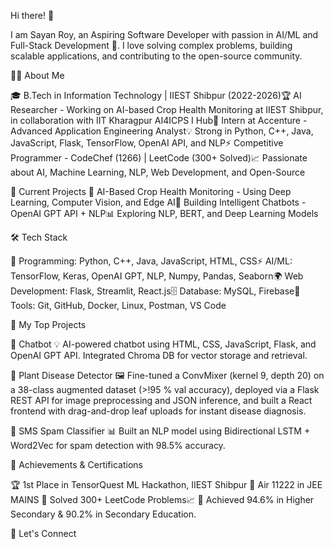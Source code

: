 Hi there! 👋

I am Sayan Roy, an Aspiring Software Developer with passion in AI/ML and Full-Stack Development 🚀. I love solving complex problems, building scalable applications, and contributing to the open-source community.

🧑‍💻 About Me

🎓 B.Tech in Information Technology | IIEST Shibpur (2022-2026)🏆 AI Researcher - Working on AI-based Crop Health Monitoring at IIEST Shibpur, in collaboration with IIT Kharagpur AI4ICPS I Hub💼 Intern at Accenture - Advanced Application Engineering Analyst💡 Strong in Python, C++, Java, JavaScript, Flask, TensorFlow, OpenAI API, and NLP⚡ Competitive Programmer - CodeChef (1266) | LeetCode (300+ Solved)📈 Passionate about AI, Machine Learning, NLP, Web Development, and Open-Source

🔬 Current Projects
🧠 AI-Based Crop Health Monitoring - Using Deep Learning, Computer Vision, and Edge AI💬 Building Intelligent Chatbots - OpenAI GPT API + NLP📊 Exploring NLP, BERT, and Deep Learning Models

🛠 Tech Stack

🔹 Programming: Python, C++, Java, JavaScript, HTML, CSS⚡ AI/ML: TensorFlow, Keras, OpenAI GPT, NLP, Numpy, Pandas, Seaborn🌍 Web Development: Flask, Streamlit, React.js🗄 Database: MySQL, Firebase🔧 Tools: Git, GitHub, Docker, Linux, Postman, VS Code

🚀 My Top Projects

🤖 Chatbot
💡 AI-powered chatbot using HTML, CSS, JavaScript, Flask, and OpenAI GPT API. Integrated Chroma DB for vector storage and retrieval.

🌿 Plant Disease Detector
🖼️ Fine-tuned a ConvMixer (kernel 9, depth 20) on a 38-class augmented dataset (>!95 % val accuracy), deployed via a Flask REST API for image preprocessing and JSON inference, and built a React frontend with drag-and-drop leaf uploads for instant disease diagnosis.

📨 SMS Spam Classifier
📊 Built an NLP model using Bidirectional LSTM + Word2Vec for spam detection with 98.5% accuracy.

🏅 Achievements & Certifications

🏆 1st Place in TensorQuest ML Hackathon, IIEST Shibpur
🏅 Air 11222 in JEE MAINS
🏅 Solved 300+ LeetCode Problems📈
🏅 Achieved 94.6% in Higher Secondary & 90.2% in Secondary Education.


📩 Let's Connect
